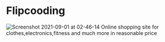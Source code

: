 # Flipcooding
![Screenshot 2021-09-01 at 02-46-14 Online shopping site for clothes,electronics,fitness and much more in reasonable price ](https://user-images.githubusercontent.com/89276294/131580420-203351da-b409-4e0f-b4b2-c4dca729c2e7.png)
